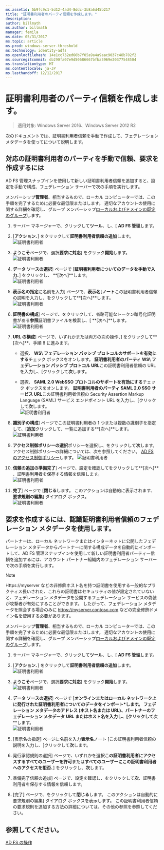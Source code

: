 ```yaml
---
ms.assetid: 5b9fc9c1-5d12-4ad4-8ddc-3b8a6d45b217
title: "証明書利用者のパーティ信頼を作成します。"
description: 
author: billmath
ms.author: billmath
manager: femila
ms.date: 05/31/2017
ms.topic: article
ms.prod: windows-server-threshold
ms.technology: identity-adfs
ms.openlocfilehash: 14e1cc732ed60b7f05a9a4a9aac9037c48b702f2
ms.sourcegitcommit: db290fa07e9d50686667bfba3969e20377548504
ms.translationtype: MT
ms.contentlocale: ja-JP
ms.lasthandoff: 12/12/2017
---
```

# <a name="create-a-relying-party-trust"></a>証明書利用者のパーティ信頼を作成します。

>適用対象: Windows Server 2016、Windows Server 2012 R2

次のドキュメントでは、証明書利用者信頼を手動で作成して、フェデレーション メタデータを使ってについて説明します。
  
## <a name="to-create-a-claims-aware-relying-party-trust-manually"></a>対応の証明書利用者のパーティを手動で信頼、要求を作成するには 

AD FS 管理スナップインを使用して新しい証明書利用者信頼を追加すると、設定を手動で構成、フェデレーション サーバーで次の手順を実行します。  

メンバーシップ**管理者**、相当するもので、ローカル コンピューターでは、この手順を完了するために必要な最低限またはします。  適切なアカウントの使用に関する詳細を確認し、グループ メンバーシップ[ローカルおよびドメインの既定のグループ](https://go.microsoft.com/fwlink/?LinkId=83477)します。
  
1. サーバー マネージャーで、クリックして**ツール**、し、[ **AD FS 管理**します。  
  
2.  [**アクション**、] をクリックして**証明書利用者信頼の追加**します。  
![証明書利用者](media/Create-a-Relying-Party-Trust/addtrust1.PNG)   

3.  **ようこそ**ページで、選択**要求に対応**] をクリック**開始**します。  
![証明書利用者](media/Create-a-Relying-Party-Trust/addtrust2.PNG) 
  
4.  **データ ソースの選択**] ページで [**証明書利用者についてのデータを手動で入力**、] をクリックし、 **[次へ]**します。  
![証明書利用者](media/Create-a-Relying-Party-Trust/addtrust3.PNG) 
  
5.  **表示名の指定**に名前を入力] ページで、**表示名**[**ノート**この証明書利用者信頼の説明を入力し、をクリックして**[次へ]**します。  
![証明書利用者](media/Create-a-Relying-Party-Trust/addtrust4.PNG) 

6. **証明書の構成**] ページで、をクリックして、省略可能なトークン暗号化証明書がある**参照**証明書ファイルを検索し、[ **[次へ]**します。  
![証明書利用者](media/Create-a-Relying-Party-Trust/addtrust5.PNG) 

7.  **URL の構成**] ページで、いずれかまたは両方の次の操作、] をクリックして**[次へ]**、手順 8 に進みます。  
  
    -   選択、 **WS\ フェデレーション パッシブ プロトコルのサポートを有効にする**チェック ボックスをオンします。 **証明書利用者のパーティ WS\ フェデレーション パッシブ プロトコル URL**この証明書利用者信頼の URL を入力し、[クリックして**次**します。  
  
    -   選択、 **SAML 2.0 WebSSO プロトコルのサポートを有効にする**チェック ボックスをオンします。 **証明書利用者のパーティ SAML 2.0 SSO サービス URL**この証明書利用者信頼の Security Assertion Markup Language \(SAML\) サービス エンドポイント URL を入力し、[クリックして**次**します。  
![証明書利用者](media/Create-a-Relying-Party-Trust/addtrust6.PNG)   

8. **識別子の構成**] ページでこの証明書利用者の 1 つまたは複数の識別子を指定して、[**追加**クリックして、一覧に追加する**[次へ]**します。  
![証明書利用者](media/Create-a-Relying-Party-Trust/addtrust8.PNG)
  
9.  **アクセス制御ポリシーの選択**ポリシーを選択し、をクリックして**次**します。  アクセス制御ポリシーの詳細については、次を参照してください。 [AD FS のアクセス制御ポリシー](Access-Control-Policies-in-AD-FS.md)します。 
![証明書利用者](media/Create-a-Relying-Party-Trust/addtrust9.PNG)

10. **信頼の追加の準備完了**] ページで、設定を確認してをクリックして**[次へ]** 、証明書利用者を保存する情報を信頼します。  
   ![証明書利用者](media/Create-a-Relying-Party-Trust/addtrust10.PNG) 
11. **完了**] ページで [**閉じる**します。 このアクションは自動的に表示されます、**要求規則の編集**] ダイアログ ボックス。  
![証明書利用者](media/Create-a-Relying-Party-Trust/addtrust11.PNG) 

## <a name="to-create-a-claims-aware-relying-party-trust-using-federation-metadata"></a>要求を作成するには、認識証明書利用者信頼のフェデレーション メタデータを使用します。

パートナーは、ローカル ネットワークまたはインターネットに公開したフェデレーション メタデータからパートナーに関する構成データを自動的にインポートして、AD FS 管理スナップインを使用して新しい証明書利用者パーティー信頼を追加するには、アカウント パートナー組織内のフェデレーション サーバーで次の手順を実行します。

>[!NOTE]
>Https://myserver などの非修飾ホスト名を持つ証明書を使用する一般的なプラクティス長いされた、これらの証明書はセキュリティの値が設定されていないと、フェデレーション メタデータを公開するフェデレーション サービスの偽装が攻撃者が有効にすることができます。 したがって、フェデレーション メタデータを照会する場合のみに https://myserver.contoso.com などの完全修飾ドメイン名を使用する必要があります。

メンバーシップ**管理者**、相当するもので、ローカル コンピューターでは、この手順を完了するために必要な最低限またはします。  適切なアカウントの使用に関する詳細を確認し、グループ メンバーシップ[ローカルおよびドメインの既定のグループ](https://go.microsoft.com/fwlink/?LinkId=83477)します。


1. サーバー マネージャーで、クリックして**ツール**、し、[ **AD FS 管理**します。  
  
2.  [**アクション**、] をクリックして**証明書利用者信頼の追加**します。  
![証明書利用者](media/Create-a-Relying-Party-Trust/addtrust1.PNG)   

3.  **ようこそ**ページで、選択**要求に対応**] をクリック**開始**します。  
![証明書利用者](media/Create-a-Relying-Party-Trust/addtrust2.PNG) 
  
4.  **データ ソースの選択**] ページで [**オンラインまたはローカル ネットワーク上に発行された証明書利用者についてのデータをインポート*します。 **フェデレーション メタデータのアドレス (ホスト名または URL)**、パートナーのフェデレーション メタデータ URL またはホスト名を入力し、[クリックして**次**します。  
![証明書利用者](media/Create-a-Relying-Party-Trust/addtrust12.PNG) 

5.  [表示名の指定] ページに名前を入力**表示名**ノート [この証明書利用者信頼の説明を入力し、[クリックして**次**します。

6.  発行承認規則の選択] ページで、いずれかを選択**この証明書利用者にアクセスするすべてのユーザーを許可**または**すべてのユーザーにこの証明書利用者へのアクセスを拒否**、] をクリックし、**次**します。

7.  準備完了信頼の追加] ページで、設定を確認し、をクリックして**次**、証明書利用者を保存する情報を信頼します。

8.  [完了] ページで、をクリックして**閉じる**します。 このアクションは自動的に要求規則の編集] ダイアログ ボックスを表示します。 この証明書利用者信頼の要求規則を追加する方法の詳細については、その他の参照を参照してください。




## <a name="see-also"></a>参照してください。  
[AD FS の操作](../../ad-fs/AD-FS-2016-Operations.md) 
